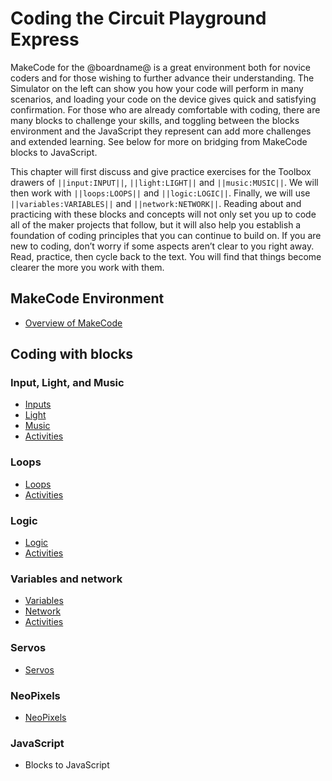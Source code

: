 # Coding the Circuit Playground Express

MakeCode for the @boardname@ is a great environment both for novice coders and for those wishing to further advance their understanding. The Simulator on the left can show you how your code will perform in many scenarios, and loading your code on the device gives quick and satisfying confirmation. For those who are already comfortable with coding, there are many blocks to challenge your skills, and toggling between the blocks environment and the JavaScript they represent can add more challenges and extended learning. See below for more on bridging from MakeCode blocks to JavaScript. 

This chapter will first discuss and give practice exercises for the Toolbox drawers of ``||input:INPUT||``, ``||light:LIGHT||`` and ``||music:MUSIC||``. We will then work with ``||loops:LOOPS||`` and ``||logic:LOGIC||``. Finally, we will use ``||variables:VARIABLES||`` and ``||network:NETWORK||``. Reading about and practicing with these blocks and concepts will not only set you up to code all of the maker projects that follow, but it will also help you establish a foundation of coding principles that you can continue to build on. If you are new to coding, don’t worry if some aspects aren’t clear to you right away. Read, practice, then cycle back to the text. You will find that things become clearer the more you work with them.

## MakeCode Environment

* [Overview of MakeCode](/courses/maker/general/coding/environment)

## Coding with blocks

### Input, Light, and Music

* [Inputs](/courses/maker/general/coding/inputs)
* [Light](/courses/maker/general/coding/light)
* [Music](/courses/maker/general/coding/music)
* [Activities](/courses/maker/general/coding/activities-1)

### Loops

* [Loops](/courses/maker/general/coding/loops)
* [Activities](/courses/maker/general/coding/activities-2)

### Logic

* [Logic](/courses/maker/general/coding/logic)
* [Activities](/courses/maker/general/coding/activities-3)

### Variables and network

* [Variables](/courses/maker/general/coding/variables)
* [Network](/courses/maker/general/coding/network)
* [Activities](/courses/maker/general/coding/activities-4)

### Servos

* [Servos](/courses/maker/general/coding/servos)

### NeoPixels

* [NeoPixels](/courses/maker/general/coding/neopixels)

### JavaScript

* Blocks to JavaScript
